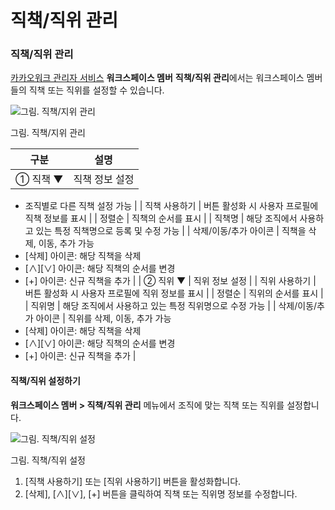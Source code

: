 # 직책/직위 관리

### 직책/직위 관리

[카카오워크 관리자 서비스](https://admin.kakaowork.com/) **워크스페이스 멤버** **직책/직위 관리**에서는 워크스페이스 멤버들의 직책 또는 직위를 설정할 수 있습니다.

![그림. 직책/지위 관리](https://s3-us-west-2.amazonaws.com/secure.notion-static.com/f0d23d83-9755-476d-a068-647a2731fb39/%EC%A7%81%EC%B1%85%EC%A7%80%EC%9C%84\_%EA%B4%80%EB%A6%AC.png)

그림. 직책/지위 관리

| 구분     | 설명       |
| ------ | -------- |
| ① 직책 ▼ | 직책 정보 설정 |

* 조직별로 다른 직책 설정 가능 | | 직책 사용하기 | 버튼 활성화 시 사용자 프로필에 직책 정보를 표시 | | 정렬순 | 직책의 순서를 표시 | | 직책명 | 해당 조직에서 사용하고 있는 특정 직책명으로 등록 및 수정 가능 | | 삭제/이동/추가 아이콘 | 직책을 삭제, 이동, 추가 가능
* [삭제] 아이콘: 해당 직책을 삭제
* [∧][∨] 아이콘: 해당 직책의 순서를 변경
* [+] 아이콘: 신규 직책을 추가 | | ② 직위 ▼ | 직위 정보 설정 | | 직위 사용하기 | 버튼 활성화 시 사용자 프로필에 직위 정보를 표시 | | 정렬순 | 직위의 순서를 표시 | | 직위명 | 해당 조직에서 사용하고 있는 특정 직위명으로 수정 가능 | | 삭제/이동/추가 아이콘 | 직위를 삭제, 이동, 추가 가능
* [삭제] 아이콘: 해당 직책을 삭제
* [∧][∨] 아이콘: 해당 직책의 순서를 변경
* [+] 아이콘: 신규 직책을 추가 |

#### 직책/직위 설정하기

**워크스페이스 멤버 > 직책/직위 관리** 메뉴에서 조직에 맞는 직책 또는 직위를 설정합니다.

![그림. 직책/직위 설정](https://s3-us-west-2.amazonaws.com/secure.notion-static.com/6a55ec19-ed91-402f-b6c9-a6b15e0e3d8d/%EC%A7%81%EC%B1%85%EC%A7%80%EC%9C%84\_%EC%84%A4%EC%A0%95.png)

그림. 직책/직위 설정

1. [직책 사용하기] 또는 [직위 사용하기] 버튼을 활성화합니다.
2. [삭제], [∧][∨], [+] 버튼을 클릭하여 직책 또는 직위명 정보를 수정합니다.
